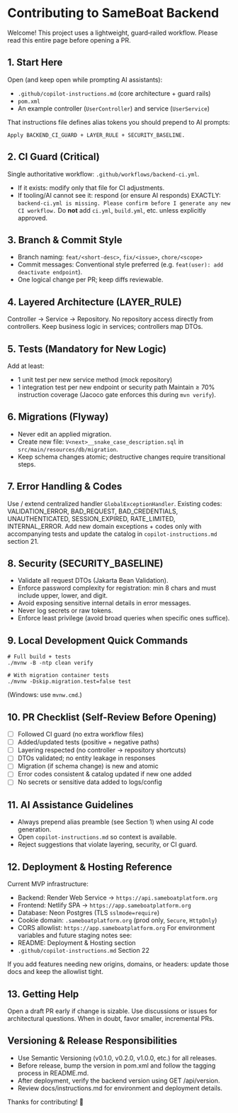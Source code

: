 # Contributing to SameBoat Backend

Welcome! This project uses a lightweight, guard‑railed workflow. Please read this entire page before opening a PR.

## 1. Start Here
Open (and keep open while prompting AI assistants):
- `.github/copilot-instructions.md` (core architecture + guard rails)
- `pom.xml`
- An example controller (`UserController`) and service (`UserService`)

That instructions file defines alias tokens you should prepend to AI prompts:
```
Apply BACKEND_CI_GUARD + LAYER_RULE + SECURITY_BASELINE.
```

## 2. CI Guard (Critical)
Single authoritative workflow: `.github/workflows/backend-ci.yml`.
- If it exists: modify only that file for CI adjustments.
- If tooling/AI cannot see it: respond (or ensure AI responds) EXACTLY:
  `backend-ci.yml is missing. Please confirm before I generate any new CI workflow.`
Do **not** add `ci.yml`, `build.yml`, etc. unless explicitly approved.

## 3. Branch & Commit Style
- Branch naming: `feat/<short-desc>`, `fix/<issue>`, `chore/<scope>`
- Commit messages: Conventional style preferred (e.g. `feat(user): add deactivate endpoint`).
- One logical change per PR; keep diffs reviewable.

## 4. Layered Architecture (LAYER_RULE)
Controller → Service → Repository. No repository access directly from controllers. Keep business logic in services; controllers map DTOs.

## 5. Tests (Mandatory for New Logic)
Add at least:
- 1 unit test per new service method (mock repository)
- 1 integration test per new endpoint or security path
Maintain ≥ 70% instruction coverage (Jacoco gate enforces this during `mvn verify`).

## 6. Migrations (Flyway)
- Never edit an applied migration.
- Create new file: `V<next>__snake_case_description.sql` in `src/main/resources/db/migration`.
- Keep schema changes atomic; destructive changes require transitional steps.

## 7. Error Handling & Codes
Use / extend centralized handler `GlobalExceptionHandler`.
Existing codes: VALIDATION_ERROR, BAD_REQUEST, BAD_CREDENTIALS, UNAUTHENTICATED, SESSION_EXPIRED, RATE_LIMITED, INTERNAL_ERROR.
Add new domain exceptions + codes only with accompanying tests and update the catalog in `copilot-instructions.md` section 21.

## 8. Security (SECURITY_BASELINE)
- Validate all request DTOs (Jakarta Bean Validation).
- Enforce password complexity for registration: min 8 chars and must include upper, lower, and digit.
- Avoid exposing sensitive internal details in error messages.
- Never log secrets or raw tokens.
- Enforce least privilege (avoid broad queries when specific ones suffice).

## 9. Local Development Quick Commands
```
# Full build + tests
./mvnw -B -ntp clean verify

# With migration container tests
./mvnw -Dskip.migration.test=false test
```
(Windows: use `mvnw.cmd`.)

## 10. PR Checklist (Self-Review Before Opening)
- [ ] Followed CI guard (no extra workflow files)
- [ ] Added/updated tests (positive + negative paths)
- [ ] Layering respected (no controller → repository shortcuts)
- [ ] DTOs validated; no entity leakage in responses
- [ ] Migration (if schema change) is new and atomic
- [ ] Error codes consistent & catalog updated if new one added
- [ ] No secrets or sensitive data added to logs/config

## 11. AI Assistance Guidelines
- Always prepend alias preamble (see Section 1) when using AI code generation.
- Open `copilot-instructions.md` so context is available.
- Reject suggestions that violate layering, security, or CI guard.

## 12. Deployment & Hosting Reference
Current MVP infrastructure:
- Backend: Render Web Service → `https://api.sameboatplatform.org`
- Frontend: Netlify SPA → `https://app.sameboatplatform.org`
- Database: Neon Postgres (TLS `sslmode=require`)
- Cookie domain: `.sameboatplatform.org` (prod only, `Secure`, `HttpOnly`)
- CORS allowlist: `https://app.sameboatplatform.org`
For environment variables and future staging notes see:
- README: Deployment & Hosting section
- `.github/copilot-instructions.md` Section 22

If you add features needing new origins, domains, or headers: update those docs and keep the allowlist tight.

## 13. Getting Help
Open a draft PR early if change is sizable. Use discussions or issues for architectural questions. When in doubt, favor smaller, incremental PRs.

## Versioning & Release Responsibilities

- Use Semantic Versioning (v0.1.0, v0.2.0, v1.0.0, etc.) for all releases.
- Before release, bump the version in pom.xml and follow the tagging process in README.md.
- After deployment, verify the backend version using GET /api/version.
- Review docs/instructions.md for environment and deployment details.

Thanks for contributing! 🚢

